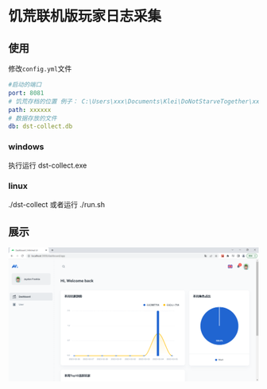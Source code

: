 # 饥荒联机版玩家日志采集

## 使用

修改`config.yml`文件
```yaml
#启动的端口
port: 8081
# 饥荒存档的位置 例子： C:\Users\xxx\Documents\Klei\DoNotStarveTogether\xxx\Cluster_2
path: xxxxxx
# 数据存放的文件
db: dst-collect.db
```

### windows
执行运行 dst-collect.exe

### linux
./dst-collect 或者运行 ./run.sh

## 展示
![首页预览](./doc/index.png)
